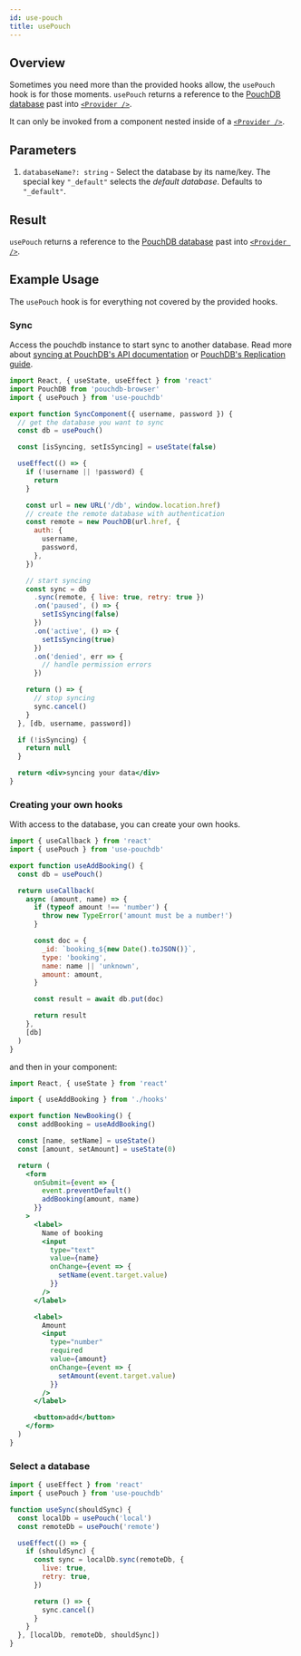 ```yaml
---
id: use-pouch
title: usePouch
---
```


## Overview

Sometimes you need more than the provided hooks allow, the `usePouch` hook is for those moments.
`usePouch` returns a reference to the [PouchDB database](https://pouchdb.com/api.html#create_database)
past into [`<Provider />`](./provider.md).

It can only be invoked from a component nested inside of a [`<Provider />`](./provider.md).

## Parameters

1. `databaseName?: string` - Select the database by its name/key. The special key `"_default"` selects
   the _default database_. Defaults to `"_default"`.

## Result

`usePouch` returns a reference to the [PouchDB database](https://pouchdb.com/api.html#create_database) past into
[`<Provider />`](./provider.md).

## Example Usage

The `usePouch` hook is for everything not covered by the provided hooks.

### Sync

Access the pouchdb instance to start sync to another database. Read more about
[syncing at PouchDB's API documentation](https://pouchdb.com/api.html#sync) or
[PouchDB's Replication guide](https://pouchdb.com/guides/replication.html).

```jsx
import React, { useState, useEffect } from 'react'
import PouchDB from 'pouchdb-browser'
import { usePouch } from 'use-pouchdb'

export function SyncComponent({ username, password }) {
  // get the database you want to sync
  const db = usePouch()

  const [isSyncing, setIsSyncing] = useState(false)

  useEffect(() => {
    if (!username || !password) {
      return
    }

    const url = new URL('/db', window.location.href)
    // create the remote database with authentication
    const remote = new PouchDB(url.href, {
      auth: {
        username,
        password,
      },
    })

    // start syncing
    const sync = db
      .sync(remote, { live: true, retry: true })
      .on('paused', () => {
        setIsSyncing(false)
      })
      .on('active', () => {
        setIsSyncing(true)
      })
      .on('denied', err => {
        // handle permission errors
      })

    return () => {
      // stop syncing
      sync.cancel()
    }
  }, [db, username, password])

  if (!isSyncing) {
    return null
  }

  return <div>syncing your data</div>
}
```

### Creating your own hooks

With access to the database, you can create your own hooks.

```javascript
import { useCallback } from 'react'
import { usePouch } from 'use-pouchdb'

export function useAddBooking() {
  const db = usePouch()

  return useCallback(
    async (amount, name) => {
      if (typeof amount !== 'number') {
        throw new TypeError('amount must be a number!')
      }

      const doc = {
        _id: `booking_${new Date().toJSON()}`,
        type: 'booking',
        name: name || 'unknown',
        amount: amount,
      }

      const result = await db.put(doc)

      return result
    },
    [db]
  )
}
```

and then in your component:

```jsx
import React, { useState } from 'react'

import { useAddBooking } from './hooks'

export function NewBooking() {
  const addBooking = useAddBooking()

  const [name, setName] = useState()
  const [amount, setAmount] = useState(0)

  return (
    <form
      onSubmit={event => {
        event.preventDefault()
        addBooking(amount, name)
      }}
    >
      <label>
        Name of booking
        <input
          type="text"
          value={name}
          onChange={event => {
            setName(event.target.value)
          }}
        />
      </label>

      <label>
        Amount
        <input
          type="number"
          required
          value={amount}
          onChange={event => {
            setAmount(event.target.value)
          }}
        />
      </label>

      <button>add</button>
    </form>
  )
}
```

### Select a database

```javascript
import { useEffect } from 'react'
import { usePouch } from 'use-pouchdb'

function useSync(shouldSync) {
  const localDb = usePouch('local')
  const remoteDb = usePouch('remote')

  useEffect(() => {
    if (shouldSync) {
      const sync = localDb.sync(remoteDb, {
        live: true,
        retry: true,
      })

      return () => {
        sync.cancel()
      }
    }
  }, [localDb, remoteDb, shouldSync])
}
```
